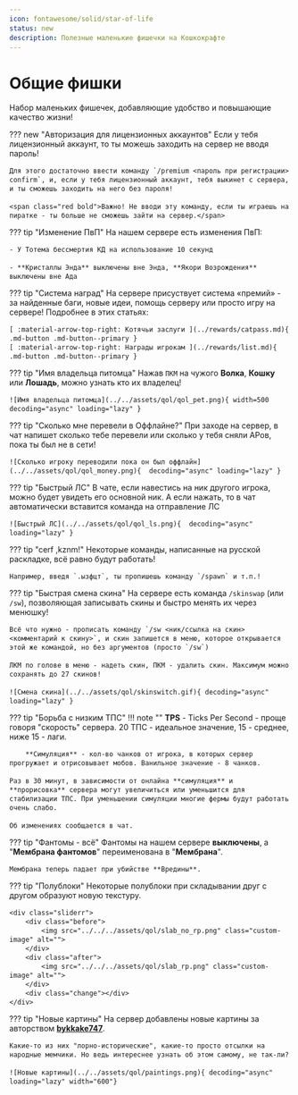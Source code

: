 ```yaml
---
icon: fontawesome/solid/star-of-life
status: new
description: Полезные маленькие фишечки на Кошкокрафте
---
```


# Общие фишки

Набор маленьких фишечек, добавляющие удобство и повышающие качество жизни!

??? new "Авторизация для лицензионных аккаунтов"
    Если у тебя лицензионный аккаунт, то ты можешь заходить на сервер не вводя пароль!

    Для этого достаточно ввести команду `/premium <пароль при регистрации> confirm`, и, если у тебя лицензионный аккаунт, тебя выкинет с сервера, и ты сможешь заходить на него без пароля!

    <span class="red bold">Важно! Не вводи эту команду, если ты играешь на пиратке - ты больше не сможешь зайти на сервер.</span>

??? tip "Изменение ПвП"
    На нашем сервере есть изменения ПвП:

    - У Тотема бессмертия КД на использование 10 секунд

    - **Кристаллы Энда** выключены вне Энда, **Якори Возрождения** выключены вне Ада

??? tip "Система наград"
    На сервере присуствует система «премий» - за найденные баги, новые идеи, помощь серверу или просто игру на сервере!
    Подробнее в этих статьях:
    
    [ :material-arrow-top-right: Котячьи заслуги ](../rewards/catpass.md){ .md-button .md-button--primary }
    [ :material-arrow-top-right: Награды игрокам ](../rewards/list.md){ .md-button .md-button--primary }

??? tip "Имя владельца питомца"
    Нажав `ПКМ` на чужого **Волка**, **Кошку** или **Лошадь**, можно узнать кто их владелец!

    ![Имя владельца питомца](../../assets/qol/qol_pet.png){ width=500 decoding="async" loading="lazy" }

??? tip "Сколько мне перевели в Оффлайне?"
    При заходе на сервер, в чат напишет сколько тебе перевели или сколько у тебя сняли АРов, пока ты был не в сети!

    ![Сколько игроку переводили пока он был оффлайн](../../assets/qol/qol_money.png){  decoding="async" loading="lazy" }

<!-- #TODO: Заменить картинку на новую -->
??? tip "Быстрый ЛС"
    В чате, если навестись на ник другого игрока, можно будет увидеть его основной ник. А если нажать, то в чат 
    автоматически вставится команда на отправление ЛС

    ![Быстрый ЛС](../../assets/qol/qol_ls.png){  decoding="async" loading="lazy" }

??? tip "cerf ,kznm!"
    Некоторые команды, написанные на русской раскладке, всё равно будут работать!

    Например, введя `.ызфцт`, ты пропишешь команду `/spawn` и т.п.!

??? tip "Быстрая смена скина"
    На сервере есть команда `/skinswap` (или `/sw`), позволяющая записывать скины и быстро менять их через менюшку!

    Всё что нужно - прописать команду `/sw <ник/ссылка на скин> <комментарий к скину>`, и скин запишется в меню, которое открывается этой же командой, но без аргументов (просто `/sw`)

    ЛКМ по голове в меню - надеть скин, ПКМ - удалить скин. Максимум можно сохранять до 27 скинов!

    ![Смена скина](../../assets/qol/skinswitch.gif){ decoding="async" loading="lazy" }

??? tip "Борьба с низким ТПС"
    !!! note ""
        **TPS** - Ticks Per Second - проще говоря "скорость" сервера. 20 ТПС - идеальное значение, 15 - среднее, ниже 15 - лаги.

        **Симуляция** - кол-во чанков от игрока, в которых сервер прогружает и отрисовывает мобов. Ванильное значение - 8 чанков.

    Раз в 30 минут, в зависимости от онлайна **симуляция** и **прорисовка** сервера могут увеличиться или уменьшится для стабилизации ТПС. При уменьшении симуляции многие фермы будут работать очень слабо.
    
    Об изменениях сообщается в чат.

??? tip "Фантомы - всё"
    Фантомы на нашем сервере **выключены**, а "**Мембрана фантомов**" переименована в "**Мембрана**".  

    Мембрана теперь падает при убийстве **Вредины**.

??? tip "Полублоки"
    Некоторые полублоки при складывании друг с другом образуют новую текстуру.  
    
    <div class="sliderr">
        <div class="before">
            <img src="../../../assets/qol/slab_no_rp.png" class="custom-image" alt="">
        </div>
        <div class="after">
            <img src="../../../assets/qol/slab_rp.png" class="custom-image" alt="">
        </div>
        <div class="change"></div>
    </div>

??? tip "Новые картины"
    На сервер добавлены новые картины за авторством [**bykkake747**](../../../info/admins).
    
    Какие-то из них "лорно-исторические", какие-то просто отсылки на народные мемчики. Но ведь интереснее узнать об этом самому, не так-ли?
    
    ![Новые картины](../../assets/qol/paintings.png){ decoding="async" loading="lazy" width="600"}